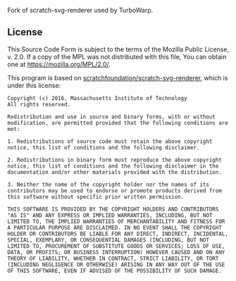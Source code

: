 Fork of scratch-svg-renderer used by TurboWarp.

## License

This Source Code Form is subject to the terms of the Mozilla Public License, v. 2.0. If a copy of the MPL was not distributed with this file, You can obtain one at https://mozilla.org/MPL/2.0/.

This program is based on [scratchfoundation/scratch-svg-renderer](https://github.com/scratchfoundation/scratch-svg-renderer), which is under this license:

```
Copyright (c) 2016, Massachusetts Institute of Technology
All rights reserved.

Redistribution and use in source and binary forms, with or without modification, are permitted provided that the following conditions are met:

1. Redistributions of source code must retain the above copyright notice, this list of conditions and the following disclaimer.

2. Redistributions in binary form must reproduce the above copyright notice, this list of conditions and the following disclaimer in the documentation and/or other materials provided with the distribution.

3. Neither the name of the copyright holder nor the names of its contributors may be used to endorse or promote products derived from this software without specific prior written permission.

THIS SOFTWARE IS PROVIDED BY THE COPYRIGHT HOLDERS AND CONTRIBUTORS "AS IS" AND ANY EXPRESS OR IMPLIED WARRANTIES, INCLUDING, BUT NOT LIMITED TO, THE IMPLIED WARRANTIES OF MERCHANTABILITY AND FITNESS FOR A PARTICULAR PURPOSE ARE DISCLAIMED. IN NO EVENT SHALL THE COPYRIGHT HOLDER OR CONTRIBUTORS BE LIABLE FOR ANY DIRECT, INDIRECT, INCIDENTAL, SPECIAL, EXEMPLARY, OR CONSEQUENTIAL DAMAGES (INCLUDING, BUT NOT LIMITED TO, PROCUREMENT OF SUBSTITUTE GOODS OR SERVICES; LOSS OF USE, DATA, OR PROFITS; OR BUSINESS INTERRUPTION) HOWEVER CAUSED AND ON ANY THEORY OF LIABILITY, WHETHER IN CONTRACT, STRICT LIABILITY, OR TORT (INCLUDING NEGLIGENCE OR OTHERWISE) ARISING IN ANY WAY OUT OF THE USE OF THIS SOFTWARE, EVEN IF ADVISED OF THE POSSIBILITY OF SUCH DAMAGE.
```

<!--
# scratch-svg-renderer
[![CircleCI](https://circleci.com/gh/LLK/scratch-svg-renderer/tree/develop.svg?style=shield&circle-token=239172a1b9275ee1e8f949489e6e36ea57b7fc86)](https://circleci.com/gh/LLK/scratch-svg-renderer?branch=develop)

[![Greenkeeper badge](https://badges.greenkeeper.io/LLK/scratch-svg-renderer.svg)](https://greenkeeper.io/)
A class built for importing SVGs into [Scratch](https://github.com/LLK/scratch-gui). Imports an SVG string to a DOM element or an HTML canvas. Handles some of the quirks with Scratch 2.0 SVGs, which sometimes misreport their width, height and view box.

## Installation
This requires you to have Git and Node.js installed.

To install as a dependency for your own application:
```bash
npm install scratch-svg-renderer
```
To set up a development environment to edit scratch-svg-renderer yourself:
```bash
git clone https://github.com/LLK/scratch-svg-renderer.git
cd scratch-svg-renderer
npm install
```

## How to include in a Node.js App
```js
import SvgRenderer from 'scratch-svg-renderer';

const svgRenderer = new SvgRenderer();

const svgData = "<svg>...</svg>";
const scale = 1;
const quirksMode = false; // If true, emulate Scratch 2.0 SVG rendering "quirks"
function doSomethingWith(canvas) {...};

svgRenderer.loadSVG(svgData, quirksMode, () => {
	svgRenderer.draw(scale);
	doSomethingWith(svgRenderer.canvas);
});
```

## How to run locally as part of scratch-gui

To run scratch-svg-renderer locally as part of scratch-gui, for development:

1. Set up local repositories (or pull updated code):
    1. scratch-svg-renderer (this repo)
    2. [scratch-render](https://github.com/LLK/scratch-render)
    3. [scratch-paint](https://github.com/LLK/scratch-paint)
    4. [scratch-gui](https://github.com/LLK/scratch-gui)
2. In each of the local repos above, run `npm install`
3. Run `npm link` in each of these local repos:
    1. scratch-svg-renderer
    2. scratch-render
    3. scratch-paint
4. Run `npm link scratch-svg-renderer` in each of these local repos:
    1. scratch-render
    2. scratch-paint
    3. scratch-gui
5. In your local scratch-gui repo:
    1. run `npm link scratch-render`
    2. run `npm link scratch-paint`
6. In scratch-gui, follow its instructions to run it or build its code

## Donate
We provide [Scratch](https://scratch.mit.edu) free of charge, and want to keep it that way! Please consider making a [donation](https://secure.donationpay.org/scratchfoundation/) to support our continued engineering, design, community, and resource development efforts. Donations of any size are appreciated. Thank you!

## Committing

This project uses [semantic release](https://github.com/semantic-release/semantic-release) to ensure version bumps
follow semver so that projects depending on it don't break unexpectedly.

In order to automatically determine version updates, semantic release expects commit messages to follow the
[conventional-changelog](https://github.com/bcoe/conventional-changelog-standard/blob/master/convention.md)
specification.

You can use the [commitizen CLI](https://github.com/commitizen/cz-cli) to make commits formatted in this way:

```bash
npm install -g commitizen@latest cz-conventional-changelog@latest
```

Now you're ready to make commits using `git cz`.

-->
